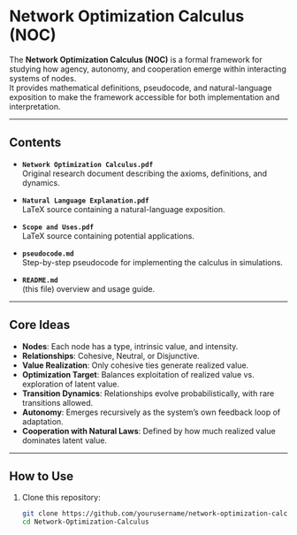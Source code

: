 # Network Optimization Calculus (NOC)

The **Network Optimization Calculus (NOC)** is a formal framework for studying how
agency, autonomy, and cooperation emerge within interacting systems of nodes.  
It provides mathematical definitions, pseudocode, and natural-language exposition
to make the framework accessible for both implementation and interpretation.

---

## Contents

- **`Network Optimization Calculus.pdf`**  
  Original research document describing the axioms, definitions, and dynamics.

- **`Natural Language Explanation.pdf`**  
  LaTeX source containing a natural-language exposition.

- **`Scope and Uses.pdf`**  
  LaTeX source containing potential applications.

- **`pseudocode.md`**  
  Step-by-step pseudocode for implementing the calculus in simulations.

- **`README.md`**  
  (this file) overview and usage guide.

---

## Core Ideas

- **Nodes**: Each node has a type, intrinsic value, and intensity.  
- **Relationships**: Cohesive, Neutral, or Disjunctive.  
- **Value Realization**: Only cohesive ties generate realized value.  
- **Optimization Target**: Balances exploitation of realized value vs. exploration of latent value.  
- **Transition Dynamics**: Relationships evolve probabilistically, with rare transitions allowed.  
- **Autonomy**: Emerges recursively as the system’s own feedback loop of adaptation.  
- **Cooperation with Natural Laws**: Defined by how much realized value dominates latent value.  

---

## How to Use

1. Clone this repository:
   ```bash
   git clone https://github.com/yourusername/network-optimization-calculus.git
   cd Network-Optimization-Calculus
